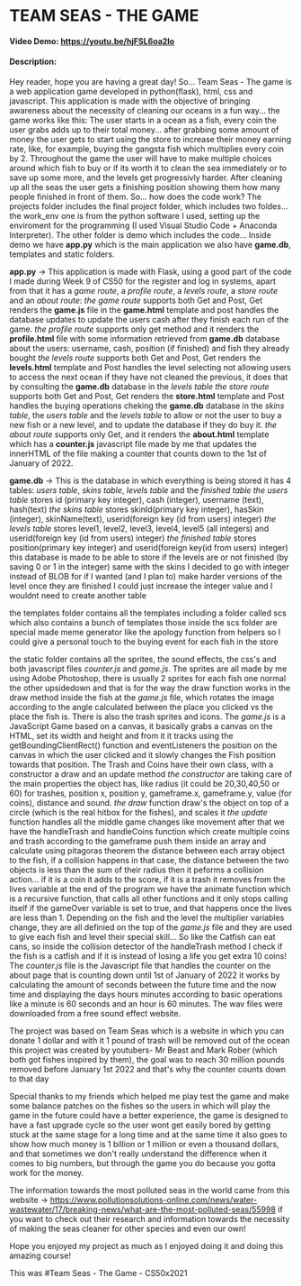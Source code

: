 # TEAM SEAS - THE GAME
#### Video Demo: <https://youtu.be/hjFSL6oa2lo>
#### Description:
Hey reader, hope you are having a great day! So... Team Seas - The game is a web application game developed in python(flask), html, css and javascript.
This application is made with the objective of bringing awareness about the necessity of cleaning our oceans in a fun way...
the game works like this:
The user starts in a ocean as a fish, every coin the user grabs adds up to their total money... after grabbing some amount
of money the user gets to start using the store to increase their money earning rate, like, for example, buying the gangsta fish
which multiplies every coin by 2. Throughout the game the user will have to make multiple choices around which fish to buy or if its
worth it to clean the sea immediately or to save up some more, and the levels get progressivly harder. After cleaning up all
the seas the user gets a finishing position showing them how many people finished in front of them.
So... how does the code work?
The projects folder includes the final project folder, which includes two foldes... the work_env one is from the python
software I used, setting up the enviroment for the programming (I used Visual Studio Code + Anaconda Interpreter).
The other folder is demo which includes the code... Inside demo we have **app.py** which is the main application we also have
**game.db**, templates and static folders.

**app.py** -> This application is made with Flask, using a good part of the code I made during Week 9 of CS50 for the register
and log in systems, apart from that it has a *game route*, a *profile route*, a *levels route*, a *store route* and an *about route*:
*the game route* supports both Get and Post, Get renders the **game.js** file in the **game.html** template and post handles the database
updates to update the users cash after they finish each run of the game.
*the profile route* supports only get method and it renders the **profile.html** file with some information retrieved from **game.db** database
about the users: username, cash, position (if finished) and fish they already bought
*the levels route* supports both Get and Post, Get renders the **levels.html** template and Post handles the level selecting
not allowing users to access the next ocean if they have not cleaned the previous, it does that by consulting the **game.db** database
in the *levels table*
*the store route* supports both Get and Post, Get renders the **store.html** template and Post handles the buying operations
cheking the **game.db** database in the *skins table*, the *users table* and the *levels table* to allow or not the user to buy
a new fish or a new level, and to update the database if they do buy it.
*the about route* supports only Get, and it renders the **about.html** template which has a **counter.js** javascript file made by me
that updates the innerHTML of the file making a counter that counts down to the 1st of January of 2022.

**game.db** -> This is the database in which everything is being stored it has 4 tables: *users table*, *skins table*, *levels table*
and the *finished table*
*the users table* stores id (primary key integer), cash (integer), username (text), hash(text)
*the skins table* stores skinId(primary key integer), hasSkin (integer), skinName(text), userid(foreign key (id from users) integer)
*the levels table* stores level1, level2, level3, level4, level5 (all integers) and userid(foreign key (id from users) integer)
*the finished table* stores position(primary key integer) and userid(foreign key(id from users) integer)
this database is made to be able to store if the levels are or not finished (by saving 0 or 1 in the integer) same with the skins
I decided to go with integer instead of BLOB for if I wanted (and I plan to) make harder versions of the level once they are finished
I could just increase the integer value and I wouldnt need to create another table

the templates folder contains all the templates including a folder called scs which also contains a bunch of templates
those inside the scs folder are special made meme generator like the apology function from helpers so I could give a personal
touch to the buying event for each fish in the store

the static folder contains all the sprites, the sound effects, the css's and both javascript files *counter.js* and *game.js*.
The sprites are all made by me using Adobe Photoshop, there is usually 2 sprites for each fish one normal the other upsidedown and that is for
the way the draw function works in the draw method inside the fish at the *game.js* file, which rotates the image according to the
angle calculated between the place you clicked vs the place the fish is. There is also the trash sprites and icons.
The *game.js* is a JavaScript Game based on a canvas, it basically grabs a canvas on the HTML, set its width and height and from it
it tracks using the getBoundingClientRect() function and eventListeners the position on the canvas in which the user clicked and it slowly changes
the Fish position towards that position. The Trash and Coins have their own class, with a constructor a draw and an update method
*the constructor* are taking care of the main properties the object has, like radius (it could be 20,30,40,50 or 60) for trashes,
position x, position y, gameframe.x, gameframe.y, value (for coins), distance and sound.
*the draw* function draw's the object on top of a circle (which is the real hitbox for the fishes), and scales it
*the update* function handles all the middle game changes like movement
after that we have the handleTrash and handleCoins function which create multiple coins and trash according to the gameframe
push them inside an array and calculate using pitagoras theorem the distance between each array object to the fish, if a collision happens
in that case, the distance between the two objects is less than the sum of their radius then it peforms a collision action...
if it is a coin it adds to the score, if it is a trash it removes from the lives variable
at the end of the program we have the animate function which is a recursive function, that calls all other functions and it only
stops calling itself if the gameOver variable is set to true, and that happens once the lives are less than 1.
Depending on the fish and the level the multiplier variables change, they are all definied on the top of the *game.js* file and
they are used to give each fish and level their special skill... So like the Catfish can eat cans, so inside the collision detector of the
handleTrash method I check if the fish is a catfish and if it is instead of losing a life you get extra 10 coins!
The *counter.js* file is the Javascript file that handles the counter on the about page that is counting down until 1st of January of 2022
it works by calculating the amount of seconds between the future time and the now time and displaying the days hours minutes according to basic operations
like a minute is 60 seconds and an hour is 60 minutes.
The wav files were downloaded from a free sound effect website.

The project was based on Team Seas which is a website in which you can donate 1 dollar and with it 1 pound of trash will be removed out of the ocean
this project was created by youtubers- Mr Beast and Mark Rober (which both got fishes inspired by them), the goal was to reach
30 million pounds removed before January 1st 2022 and that's why the counter counts down to that day

Special thanks to my friends which helped me play test the game and make some balance patches on the fishes so the users in which will
play the game in the future could have a better experience, the game is designed to have a fast upgrade cycle so the user wont get
easily bored by getting stuck at the same stage for a long time and at the same time it also goes to show how much money is 1 billion or 1 million
or even a thousand dollars, and that sometimes we don't really understand the difference when it comes to big numbers, but through the game you do
because you gotta work for the money.

The information towards the most polluted seas in the world came from this website -> https://www.pollutionsolutions-online.com/news/water-wastewater/17/breaking-news/what-are-the-most-polluted-seas/55998
if you want to check out their research and information towards the necessity of making the seas cleaner for other species and even our own!

Hope you enjoyed my project as much as I enjoyed doing it and doing this amazing course!

This was #Team Seas - The Game - CS50x2021